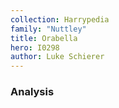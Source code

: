 ```yaml
---
collection: Harrypedia
family: "Nuttley"
title: Orabella
hero: I0298
author: Luke Schierer
---
```



### Analysis

